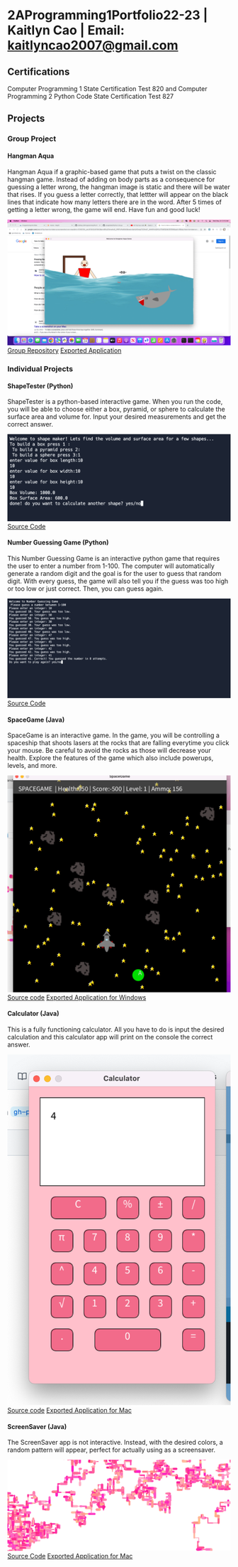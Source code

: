 # 2AProgramming1Portfolio22-23 | Kaitlyn Cao | Email: kaitlyncao2007@gmail.com

## Certifications

Computer Programming 1 State Certification Test 820 and 
Computer Programming 2 Python Code State Certification Test 827

## Projects

### Group Project
#### Hangman Aqua
Hangman Aqua if a graphic-based game that puts a twist on the classic hangman game. Instead of adding on body parts as a consequence for guessing a letter wrong, the hangman image is static and there will be water that rises. If you guess a letter correctly, that lettter will appear on the black lines that indicate how many letters there are in the word. After 5 times of getting a letter wrong, the game will end. Have fun and good luck!

![Image](https://github.com/kaitlynccs/2AProgramming1Portfolio22-23/blob/7703726c311ea85dde1985d9cf193da3b864e2f4/images/Screen%20Shot%202023-05-24%20at%209.16.33%20AM.png)
[Group Repository](https://github.com/anaghafari/Python-Group.git)
[Exported Application](https://github.com/kaitlynccs/2AProgramming1Portfolio22-23/blob/165faab2af72570a4f69244ccf90c54a66d55d02/src/hangmanaqua/hangmanaqua.zip)

### Individual Projects
#### ShapeTester (Python)
ShapeTester is a python-based interactive game. When you run the code, you will be able to choose either a box, pyramid, or sphere to calculate the surface area and volume for. Input your desired measurements and get the correct answer. 

![Image](https://github.com/kaitlynccs/2AProgramming1Portfolio22-23/blob/abac315cc1e226b7a411520379937e5bebf1bab0/images/Screen%20Shot%202023-05-24%20at%209.37.14%20AM.png)
[Source Code](https://github.com/kaitlynccs/2AProgramming1Portfolio22-23/tree/bee6603152203bbb76d1a15df4dc3cc4b0b0eb21/src/ShapeTester)

#### Number Guessing Game (Python)
This Number Guessing Game is an interactive python game that requires the user to enter a number from 1-100. The computer will automatically generate a random digit and the goal is for the user to guess that random digit. With every guess, the game will also tell you if the guess was too high or too low or just correct. Then, you can guess again. 

![Image](https://github.com/kaitlynccs/2AProgramming1Portfolio22-23/blob/e662685c21ce3aec2c85d13e8d920b43c87b5034/images/Screen%20Shot%202023-05-24%20at%209.39.26%20AM.png)
[Source Code](https://github.com/kaitlynccs/2AProgramming1Portfolio22-23/tree/9911d654d9e76356ccd04d885bf7246a0c737086/src/Number-Guessing-Game)

#### SpaceGame (Java)
SpaceGame is an interactive game. In the game, you will be controlling a spaceship that shoots lasers at the rocks that are falling everytime you click your mouse. Be careful to avoid the rocks as those will decrease your health. Explore the features of the game which also include powerups, levels, and more. 

![Image](https://github.com/kaitlynccs/2AProgramming1Portfolio22-23/blob/gh-pages/images/SpaceGame.png)
[Source code](https://github.com/kaitlynccs/2AProgramming1Portfolio22-23/tree/gh-pages/src/spacegame)
[Exported Application for Windows](https://github.com/kaitlynccs/2AProgramming1Portfolio22-23/blob/351ea8baa771c541a643da5396dadd05bbba1b2b/src/spacegame/windows-amd64.zip)

#### Calculator (Java)
This is a fully functioning calculator. All you have to do is input the desired calculation and this calculator app will print on the console the correct answer. 

![Image](https://github.com/kaitlynccs/2AProgramming1Portfolio22-23/blob/gh-pages/images/calc.png)
[Source code](https://github.com/kaitlynccs/2AProgramming1Portfolio22-23/tree/gh-pages/src/calculator)
[Exported Application for Mac](https://github.com/kaitlynccs/2AProgramming1Portfolio22-23/blob/e5f1bc81397944813186d23b4049c433e7792c10/src/calculator/macos-x86_64%2010.08.10%20AM.zip)

#### ScreenSaver (Java)
The ScreenSaver app is not interactive. Instead, with the desired colors, a random pattern will appear, perfect for actually using as a screensaver. 

![Image](https://github.com/kaitlynccs/2AProgramming1Portfolio22-23/blob/gh-pages/images/screensaver.png)
[Source Code](https://github.com/kaitlynccs/2AProgramming1Portfolio22-23/tree/gh-pages/src/screensaver)
[Exported Application for Mac](https://github.com/kaitlynccs/2AProgramming1Portfolio22-23/blob/46c3c1d51a69516a2c4e84f0b0235ce3c35d18c0/src/screensaver/macos-x86_64.zip)
